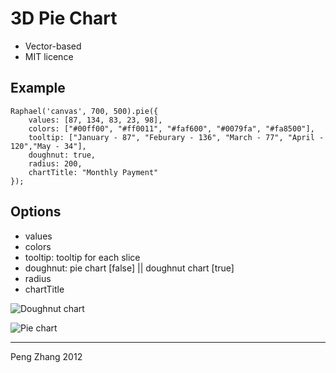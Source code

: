 3D Pie Chart
============

- Vector-based
- MIT licence

Example
-------

```
Raphael('canvas', 700, 500).pie({
	values: [87, 134, 83, 23, 98],
	colors: ["#00ff00", "#ff0011", "#faf600", "#0079fa", "#fa8500"],
	tooltip: ["January - 87", "Feburary - 136", "March - 77", "April - 120","May - 34"],
	doughnut: true,
	radius: 200,
	chartTitle: "Monthly Payment"
});
```

Options
-------
* values
* colors
* tooltip: tooltip for each slice
* doughnut: pie chart [false] || doughnut chart [true]
* radius
* chartTitle

![Doughnut chart](https://raw.github.com/PuffyCoffee/3D-Pie-chart/master/screenshot/doughnut.png "Doughnut Chart")

![Pie chart](https://raw.github.com/PuffyCoffee/3D-Pie-chart/master/screenshot/pie.png "Pie Chart")

-------

Peng Zhang 2012